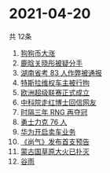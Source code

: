 # 2021-04-20
  共 12条

  <!-- BEGIN -->
  <!-- 最后更新时间:Tue Apr 20 2021 06:18:14 GMT+0000 (Coordinated Universal Time) -->
  1. [狗狗币大涨](https://www.zhihu.com/search?q=狗狗币)
1. [鹿晗关晓彤被疑分手](https://www.zhihu.com/search?q=鹿晗关晓彤)
1. [湖南省考 83 人作弊被通报](https://www.zhihu.com/search?q=湖南省考)
1. [特斯拉维权车主被行拘](https://www.zhihu.com/search?q=特斯拉车主维权)
1. [欧洲超级联赛正式成立](https://www.zhihu.com/search?q=欧超联赛)
1. [中科院走红博士回信网友](https://www.zhihu.com/search?q=博士论文致谢)
1. [时隔三年 RNG 再夺冠](https://www.zhihu.com/search?q=rng)
1. [勇士力克 76 人](https://www.zhihu.com/search?q=勇士)
1. [华为开启卖车业务](https://www.zhihu.com/search?q=华为卖车)
1. [《尚气》发布首支预告](https://www.zhihu.com/search?q=尚气)
1. [蒙古国草原大火已扑灭](https://www.zhihu.com/search?q=蒙古国大火)
1. [谷雨](https://www.zhihu.com/search?q=谷雨)
  <!-- END -->
  